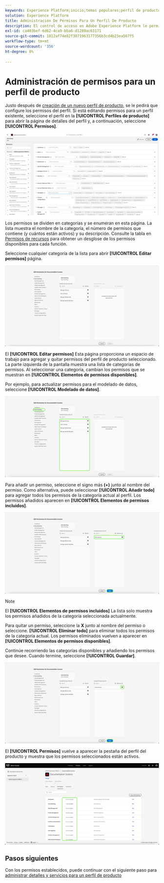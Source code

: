```yaml
---
keywords: Experience Platform;inicio;temas populares;perfil de producto;administrar permisos
solution: Experience Platform
title: Administración De Permisos Para Un Perfil De Producto
description: El control de acceso en Adobe Experience Platform le permite administrar funciones y permisos para varias funcionalidades de Platform mediante Adobe Admin Console. Este documento sirve como guía para administrar permisos para un perfil de producto para Platform.
exl-id: ca403bef-6d62-4ca9-bba6-d1280ac63171
source-git-commit: 1812af74e82f3071963177356b3cd4b23ea567f5
workflow-type: tm+mt
source-wordcount: '356'
ht-degree: 0%

---
```


# Administración de permisos para un perfil de producto

Justo después de [creación de un nuevo perfil de producto](#create-a-new-product-profile), se le pedirá que configure los permisos del perfil. Si está editando permisos para un perfil existente, seleccione el perfil en la **[!UICONTROL Perfiles de producto]** para abrir la página de detalles del perfil y, a continuación, seleccione **[!UICONTROL Permisos]**.

![permissions](../images/permissions.png)

Los permisos se dividen en categorías y se enumeran en esta página. La lista muestra el nombre de la categoría, el número de permisos que contiene (y cuántos están activos) y su descripción. Consulte la tabla en [Permisos de recursos](/help/access-control/home.md#permissions) para obtener un desglose de los permisos disponibles para cada función.

Seleccione cualquier categoría de la lista para abrir **[!UICONTROL Editar permisos]** página.

![edit-permissions](../images/edit-permissions.png)

El **[!UICONTROL Editar permisos]** Esta página proporciona un espacio de trabajo para agregar y quitar permisos del perfil de producto seleccionado. La parte izquierda de la pantalla muestra una lista de categorías de permisos. Al seleccionar una categoría, cambian los permisos que se muestran en **[!UICONTROL Elementos de permisos disponibles]**.

Por ejemplo, para actualizar permisos para el modelado de datos, seleccione **[!UICONTROL Modelado de datos]**.

![administración de perfiles](../images/profile-management.png)

Para añadir un permiso, seleccione el signo más **(+)** junto al nombre del permiso. Como alternativa, puede seleccionar **[!UICONTROL Añadir todo]** para agregar todos los permisos de la categoría actual al perfil. Los permisos añadidos aparecen en **[!UICONTROL Elementos de permisos incluidos]**.

![add-permission](../images/add-permission.png)

>[!NOTE]
>
>El **[!UICONTROL Elementos de permisos incluidos]** La lista solo muestra los permisos añadidos de la categoría seleccionada actualmente.

Para quitar un permiso, seleccione la **X** junto al nombre del permiso o seleccione. **[!UICONTROL Eliminar todo]** para eliminar todos los permisos de la categoría actual. Los permisos eliminados vuelven a aparecer en **[!UICONTROL Elementos de permisos disponibles]**.

Continúe recorriendo las categorías disponibles y añadiendo los permisos que desee. Cuando termine, seleccione **[!UICONTROL Guardar]**.

![remove-permission](../images/remove-permission.png)

El **[!UICONTROL Permisos]** vuelve a aparecer la pestaña del perfil del producto y muestra que los permisos seleccionados están activos.

![permissions-updated](../images/permissions-updated.png)

## Pasos siguientes

Con los permisos establecidos, puede continuar con el siguiente paso para [administrar detalles y servicios para un perfil de producto](details-and-services.md)
